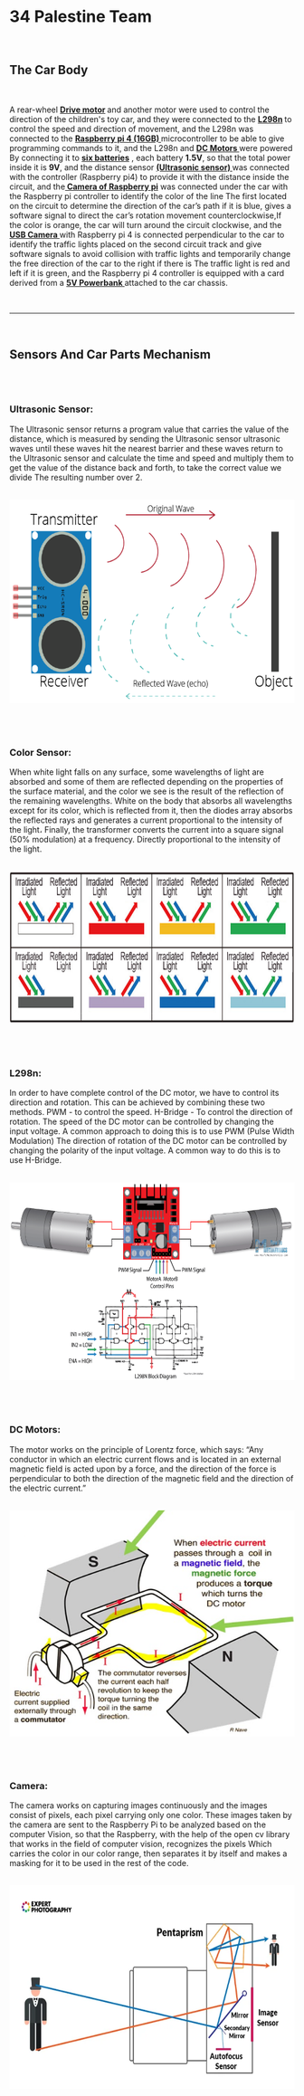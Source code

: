 <h1> 34 Palestine Team </h1>
<br>
<h2><b> The Car Body </b></h2>
<br>
<p> 
A rear-wheel <b><u>Drive motor</u> </b>and another motor were used to control the direction of the children's toy car, and they were connected to the <b>  <u> L298n</u> </b> to control the speed and direction of movement, and the L298n was connected to the  <b> <u>Raspberry pi 4 (16GB) </u> </b> microcontroller to be able to give programming commands to it, and the  L298n  and <b> <u>DC Motors </u></b> were powered By connecting it to <b> <u>six batteries</u></b> , each battery <b> 1.5V</b>, so that the total power inside it is <b>9V</b>, and the distance sensor <b> <u> (Ultrasonic sensor) </u> </b>was connected with the controller (Raspberry pi4) to provide it with the distance inside the circuit, and the<b><u> Camera of  Raspberry pi</u></b> was connected under the car with the Raspberry pi controller to identify the color of the line The first located on the circuit to determine the direction of the car’s path if it is blue, gives a software signal to direct the car’s rotation movement counterclockwise,If the color is orange, the car will turn around the circuit clockwise, and the <b><u>USB Camera </u></b>with Raspberry pi 4 is connected perpendicular to the car to identify the traffic lights placed on the second circuit track and give software signals to avoid collision with traffic lights and temporarily change the free direction of the car to the right if there is The traffic light is red and left if it is green, and the Raspberry pi 4 controller is equipped with a card derived from a <b> <u>5V Powerbank </u> </b>attached to the car chassis.
 </p>
<br> 
<hr>
<br>
<h2><b> Sensors And Car Parts Mechanism </b></h2>
<br>
<br>
<h3><b> Ultrasonic Sensor: </b></h3>
<p>The Ultrasonic sensor returns a program value that carries the value of the distance, which is measured by sending the Ultrasonic sensor ultrasonic waves until these waves hit the nearest barrier and these waves return to the Ultrasonic sensor and calculate the time and speed and multiply them to get the value of the distance back and forth, to take the correct value we divide The resulting number over 2.</p>
<br>
<img src="photos/ultrasonicsensor.webp"  height="360" width="630">
<br>
<br> 
<br>
<br>
<h3><b>Color Sensor: </b></h3>
<p>When white light falls on any surface, some wavelengths of light are absorbed and some of them are reflected depending on the properties of the surface material, and the color we see is the result of the reflection of the remaining wavelengths. White on the body that absorbs all wavelengths except for its color, which is reflected from it, then the diodes array absorbs the reflected rays and generates a current proportional to the intensity of the light، Finally, the transformer converts the current into a square signal (50% modulation) at a frequency.
Directly proportional to the intensity of the light.</p>
<br>
<img src="photos/colorsensor.jpg"  height="270" width="700">
<br>
<br>
<br>
<br>
<h3><b>L298n:</b></h3>
<p>In order to have complete control of the DC motor, we have to control its direction and rotation. This can be achieved by combining these two methods.
PWM - to control the speed.
H-Bridge - To control the direction of rotation. The speed of the DC motor can be controlled by changing the input voltage. A common approach to doing this is to use PWM (Pulse Width Modulation)
The direction of rotation of the DC motor can be controlled by changing the polarity of the input voltage. A common way to do this is to use H-Bridge.</p>
<br>
<img src="photos/l298n.png"  height="350" width="650">
<br>
<br>
<br>
<br>
<h3><b>DC Motors:</b></h3>
<p>The motor works on the principle of Lorentz force, which says: “Any conductor in which an electric current flows and is located in an external magnetic field is acted upon by a force, and the direction of the force is perpendicular to both the direction of the magnetic field and the direction of the electric current.”</p>
<br>
<img src="photos/DCmotor.png"  height="400" width="600">
<br>
<br>
<br>
<br>
<h3><b>Camera:</b></h3>
<p>The camera works on capturing images continuously and the images consist of pixels, each pixel carrying only one color. These images taken by the camera are sent to the Raspberry Pi to be analyzed based on the computer Vision, so that the Raspberry, with the help of the open cv library that works in the field of computer vision, recognizes the pixels Which carries the color in our color range, then separates it by itself and makes a masking for it to be used in the rest of the code.</p>
<br>
<img src="photos/camera.webp"  height="360" width="630">

